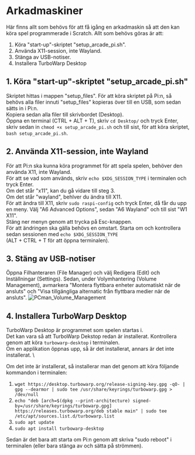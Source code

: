 # Arkadmaskiner
Här finns allt som behövs för att få igång en arkadmaskin så att den kan köra spel programmerade i Scratch.
Allt som behövs göras är att: 
1. Köra "start-up"-skriptet "setup_arcade_pi.sh".
2. Använda X11-session, inte Wayland.
3. Stänga av USB-notiser.
4. Installera TurboWarp Desktop

## 1. Köra "start-up"-skriptet "setup_arcade_pi.sh"
Skriptet hittas i mappen "setup_files". För att köra skriptet på Pi:n, så behövs alla filer innuti "setup_files" kopieras över till en USB, som sedan sätts in i Pi:n. \
Kopiera sedan alla filer till skrivbordet (Desktop). \
Öppna en terminal (CTRL + ALT + T), skriv `cd Desktop/` och tryck Enter, skriv sedan in `chmod +x setup_arcade_pi.sh` och till sist, för att köra skriptet, `bash setup_arcade_pi.sh`.

## 2. Använda X11-session, inte Wayland
För att Pi:n ska kunna köra programmet för att spela spelen, behöver den använda X11, inte Wayland. \
För att se vad som används, skriv `echo $XDG_SESSION_TYPE` i terminalen och tryck Enter. \
Om det står "x11", kan du gå vidare till steg 3. \
Om det står "wayland", behlver du ändra till X11. \
För att ändra till X11, skriv `sudo raspi-config` och tryck Enter, då får du upp en meny. Välj "A6 Advanced Options", sedan "A6 Wayland" och till sist "W1 X11". \
Stäng ner menyn genom att trycka på Esc-knappen. \
För att ändringen ska gälla behövs en omstart. Starta om och kontrollera sedan sessionen med `echo $XDG_SESSION_TYPE` \
(ALT + CTRL + T för att öppna terminalen).

## 3. Stäng av USB-notiser
Öppna Filhanteraren (File Manager) och välj Redigera (Edit) och Inställningar (Settings). Sedan, under Volymhantering (Volume Management), avmarkera "Montera flyttbara enheter automatiskt när de ansluts" och "Visa tillgängliga alternatic från flyttbara medier när de ansluts".
![PCman_Volume_Management](https://github.com/user-attachments/assets/44aeba16-577e-42f1-9958-ab16864d8bd9)

## 4. Installera TurboWarp Desktop
TurboWarp Desktop är programmet som spelen startas i. \
Det kan vara så att TurboWarp Dekstop redan är installerat. Kontrollera genom att köra `turbowarp-desktop` i terminalen. \
Om en applikation öppnas upp, så är det installerat, annars är det inte installerat. \

Om det inte är installerat, så installerar man det genom att köra följande kommandon i terminalen:
1. `wget https://desktop.turbowarp.org/release-signing-key.gpg -qO- | gpg --dearmor | sudo tee /usr/share/keyrings/turbowarp.gpg > /dev/null`
2. `echo "deb [arch=$(dpkg --print-architecture) signed-by=/usr/share/keyrings/turbowarp.gpg] https://releases.turbowarp.org/deb stable main" | sudo tee /etc/apt/sources.list.d/turbowarp.list`
3. `sudo apt update`
4. `sudo apt install turbowarp-desktop`

Sedan är det bara att starta om Pi:n genom att skriva "sudo reboot" i terminalen (eller bara stänga av och sätta på strömmen).
